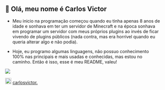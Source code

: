 ## 👋 Olá, meu nome é Carlos Victor

- Meu inicio na programação começou quando eu tinha apenas 8 anos de idade e sonhava em ter um servidor de Minecraft e na época sonhava em programar um servidor com meus próprios plugins ao invés de ficar vivendo de plugins públicos (nada contra, mas era horrível quando eu queria alterar algo e não podia).

- Hoje, eu programo algumas linguagens, não possuo conhecimento 100% nas principais e mais usadas e conhecidas, mas estou no caminho. Então é isso, esse é meu README, valeu!

![](https://komarev.com/ghpvc/?username=CarlinCV)

<img src="https://cdn-icons-png.flaticon.com/512/2111/2111370.png" alt="Discord Icon" width="20" height="20"> [carlosvictor.](https://discord.com/users/945080789530468372)
